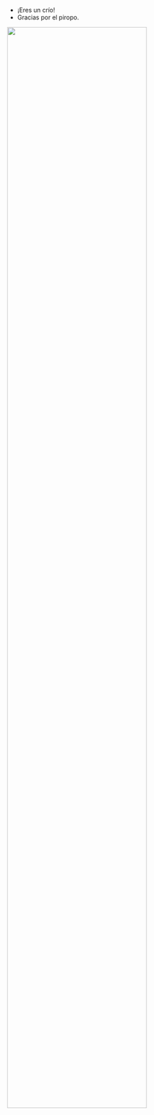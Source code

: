 - ¡Eres un crío!
- Gracias por el piropo.

<img style="border-color: #555; height: 80%" src="Irishboy-n.jpg"></img>
